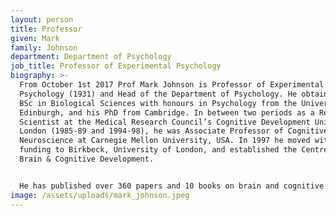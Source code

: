```yaml
---
layout: person
title: Professor
given: Mark
family: Johnson
department: Department of Psychology
job_title: Professor of Experimental Psychology
biography: >-
  From October 1st 2017 Prof Mark Johnson is Professor of Experimental
  Psychology (1931) and Head of the Department of Psychology. He obtained his
  BSc in Biological Sciences with honours in Psychology from the University of
  Edinburgh, and his PhD from Cambridge. In between two periods as a Research
  Scientist at the Medical Research Council’s Cognitive Development Unit in
  London (1985-89 and 1994-98), he was Associate Professor of Cognitive
  Neuroscience at Carnegie Mellon University, USA. In 1997 he moved with MRC
  funding to Birkbeck, University of London, and established the Centre for
  Brain & Cognitive Development.


  He has published over 360 papers and 10 books on brain and cognitive development in human infants, children and in other species. His laboratory currently focuses on typical, at-risk and atypical functional brain development in human infants and toddlers using a variety of different brain imaging, cognitive, behavioural, genetic and computational modelling techniques. He is an elected fellow of several academic societies, including the Association for Psychological Science (2004), the Cognitive Science Society (2012), and the British Academy (2011). He is also recipient of awards such as the Queen’s Anniversary Prize (2006), the BPS President’s Award (2008), the EPS mid-career award (2009), the Huttenlocher Prize (2015), and the William Thierry Preyer Award (2017; joint with Annette Karmiloff-Smith).
image: /assets/uploads/mark_johnson.jpeg
---
```


